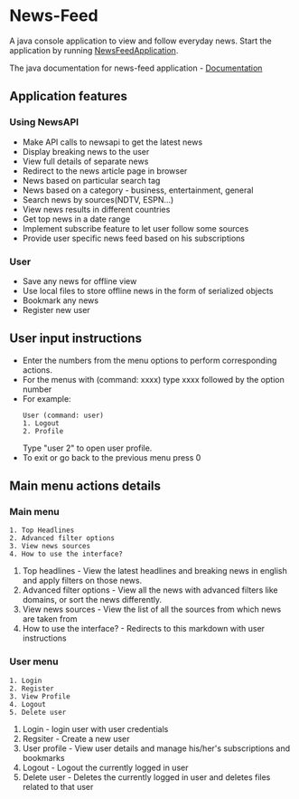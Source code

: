 # News-Feed
A java console application to view and follow everyday news.
Start the application by running [NewsFeedApplication](src/main/java/newsfeed/NewsFeedApplication.java).

The java documentation for news-feed application - [Documentation](https://subikesh.github.io/News-Feed/)

## Application features

### Using NewsAPI
* Make API calls to newsapi to get the latest news
* Display breaking news to the user
* View full details of separate news
* Redirect to the news article page in browser
* News based on particular search tag
* News based on a category - business, entertainment, general
* Search news by sources(NDTV, ESPN…)
* View news results in different countries
* Get top news in a date range
* Implement subscribe feature to let user follow some sources
* Provide user specific news feed based on his subscriptions

### User
* Save any news for offline view
* Use local files to store offline news in the form of serialized objects
* Bookmark any news
* Register new user


## User input instructions

* Enter the numbers from the menu options to perform corresponding actions.
* For the menus with (command: xxxx) type xxxx followed by the option number
* For example: 
  ```
  User (command: user)
  1. Logout
  2. Profile
  ```
  Type "user 2" to open user profile.
* To exit or go back to the previous menu press 0

## Main menu actions details

### Main menu
```
1. Top Headlines
2. Advanced filter options
3. View news sources
4. How to use the interface?
```
1. Top headlines - View the latest headlines and breaking news in english and apply filters on those news.
2. Advanced filter options - View all the news with advanced filters like domains, or sort the news differently.
3. View news sources - View the list of all the sources from which news are taken from
4. How to use the interface? - Redirects to this markdown with user instructions

### User menu
```
1. Login
2. Register
3. View Profile
4. Logout
5. Delete user
```
1. Login - login user with user credentials
2. Regsiter - Create a new user
3. User profile - View user details and manage his/her's subscriptions and bookmarks
4. Logout - Logout the currently logged in user
5. Delete user - Deletes the currently logged in user and deletes files related to that user
